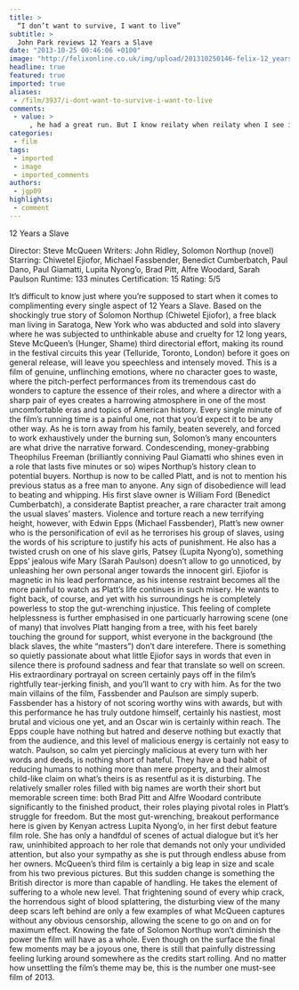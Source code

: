 ```yaml
---
title: >
  “I don’t want to survive, I want to live”
subtitle: >
  John Park reviews 12 Years a Slave
date: "2013-10-25 00:46:06 +0100"
image: "http://felixonline.co.uk/img/upload/201310250146-felix-12_years_a_slave_fassbender_ejiofor.jpg.crop.article568-large.jpg"
headline: true
featured: true
imported: true
aliases:
 - /film/3937/i-dont-want-to-survive-i-want-to-live
comments:
 - value: >
     , he had a great run. But I know reilaty when reilaty when I see it. Oh, Gran Torino! Oh Invictus! (Oscars for everybody!) Oh oh oh, J Edgar! I never fell for any of that bunk. We could almost tell from the publicity stills that those would be awful.Remember how excited the internet got about Eastwood's potential Best Actor Oscar for Trouble with the Curve. Yes, let's look at the past decade. Let's look at the most recent 7 years of the past decade. It's a decline. His last great peak is behind him (assuming you think Million Dollar Baby is a peak, which I don't). Unforgiven will always be one of my all-time favorite westerns. If Eastwood's only movie was Letters From Iwo Jima then his legacy would be formidable. But I have a strong feeling that he'll never reach those heights again. He's human. He's not the Energizer Bunny.,Fair enough. And it was not my<a href="http://gtzmesviag.com"> itennt</a> to suggest that you had ignored his record even if my wording did not make that clear. Yes, he
categories:
 - film
tags:
 - imported
 - image
 - imported_comments
authors:
 - jgp09
highlights:
 - comment
---
```


12 Years a Slave

Director: Steve McQueen
 Writers: John Ridley, Solomon Northup (novel)
 Starring: Chiwetel Ejiofor, Michael Fassbender, Benedict Cumberbatch, Paul Dano, Paul Giamatti, Lupita Nyong’o, Brad Pitt, Alfre Woodard, Sarah Paulson
 Runtime: 133 minutes
 Certification: 15
 Rating: 5/5

It’s difficult to know just where you’re supposed to start when it comes to complimenting every single aspect of 12 Years a Slave. Based on the shockingly true story of Solomon Northup (Chiwetel Ejiofor), a free black man living in Saratoga, New York who was abducted and sold into slavery where he was subjected to unthinkable abuse and cruelty for 12 long years, Steve McQueen’s (Hunger, Shame) third directorial effort, making its round in the festival circuits this year (Telluride, Toronto, London) before it goes on general release, will leave you speechless and intensely moved. This is a film of genuine, unflinching emotions, where no character goes to waste, where the pitch-perfect performances from its tremendous cast do wonders to capture the essence of their roles, and where a director with a sharp pair of eyes creates a harrowing atmosphere in one of the most uncomfortable eras and topics of American history.
 Every single minute of the film’s running time is a painful one, not that you’d expect it to be any other way. As he is torn away from his family, beaten severely, and forced to work exhaustively under the burning sun, Solomon’s many encounters are what drive the narrative forward.
 Condescending, money-grabbing Theophilus Freeman (brilliantly conniving Paul Giamatti who shines even in a role that lasts five minutes or so) wipes Northup’s history clean to potential buyers. Northup is now to be called Platt, and is not to mention his previous status as a free man to anyone. Any sign of disobedience will lead to beating and whipping. His first slave owner is William Ford (Benedict Cumberbatch), a considerate Baptist preacher, a rare character trait among the usual slaves’ masters.
 Violence and torture reach a new terrifying height, however, with Edwin Epps (Michael Fassbender), Platt’s new owner who is the personification of evil as he terrorises his group of slaves, using the words of his scripture to justify his acts of punishment. He also has a twisted crush on one of his slave girls, Patsey (Lupita Nyong’o), something Epps’ jealous wife Mary (Sarah Paulson) doesn’t allow to go unnoticed, by unleashing her own personal anger towards the innocent girl.
 Ejiofor is magnetic in his lead performance, as his intense restraint becomes all the more painful to watch as Platt’s life continues in such misery. He wants to fight back, of course, and yet with his surroundings he is completely powerless to stop the gut-wrenching injustice. This feeling of complete helplessness is further emphasised in one particuarly harrowing scene (one of many) that involves Platt hanging from a tree, with his feet barely touching the ground for support, whist everyone in the background (the black slaves, the white “masters”) don’t dare interefere. There is something so quietly passionate about what little Ejiofor says in words that even in silence there is profound sadness and fear that translate so well on screen. His extraordinary portrayal on screen certainly pays off in the film’s rightfully tear-jerking finish, and you’ll want to cry with him.
 As for the two main villains of the film, Fassbender and Paulson are simply superb. Fassbender has a history of not scoring worthy wins with awards, but with this performance he has truly outdone himself, certainly his nastiest, most brutal and vicious one yet, and an Oscar win is certainly within reach. The Epps couple have nothing but hatred and deserve nothing but exactly that from the audience, and this level of malicious energy is certainly not easy to watch. Paulson, so calm yet piercingly malicious at every turn with her words and deeds, is nothing short of hateful. They have a bad habit of reducing humans to nothing more than mere property, and their almost child-like claim on what’s theirs is as resentful as it is disturbing.
 The relatively smaller roles filled with big names are worth their short but memorable screen time: both Brad Pitt and Alfre Woodard contribute significantly to the finished product, their roles playing pivotal roles in Platt’s struggle for freedom.
 But the most gut-wrenching, breakout performance here is given by Kenyan actress Lupita Nyong’o, in her first debut feature film role. She has only a handfdul of scenes of actual dialogue but it’s her raw, uninhibited approach to her role that demands not only your undivided attention, but also your sympathy as she is put through endless abuse from her owners.
 McQueen’s third film is certainly a big leap in size and scale from his two previous pictures. But this sudden change is something the British director is more than capable of handling. He takes the element of suffering to a whole new level. That frightening sound of every whip crack, the horrendous sight of blood splattering, the disturbing view of the many deep scars left behind are only a few examples of what McQueen captures without any obvious censorship, allowing the scene to go on and on for maximum effect.
 Knowing the fate of Solomon Northup won’t diminish the power the film will have as a whole. Even though on the surface the final few moments may be a joyous one, there is still that painfully distressing feeling lurking around somewhere as the credits start rolling. And no matter how unsettling the film’s theme may be, this is the number one must-see film of 2013.
